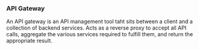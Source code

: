 ### API Gateway

An API gateway is an API management tool taht sits between a client and a collection of backend services. Acts as a reverse proxy to accept all API calls, aggregate the various services required to fulfill them, and return the appropriate result.
